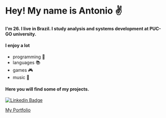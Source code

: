 
# Hey! My name is Antonio ✌️

#### I'm 26. I live in Brazil. I study analysis and systems development at PUC-GO university. 
#### I enjoy a lot 
- programming 🤖
- languages 📚
- games 🎮 
- music 🎹
#### Here you will find some of my projects.

[![Linkedin Badge](https://img.shields.io/badge/-LinkedIn-blue?style=flat-square&logo=Linkedin&logoColor=white&link=https://www.linkedin.com/in/antonio-marcelino-de-sousa-neto/)](https://www.linkedin.com/in/antonio-marcelino-de-sousa-neto/)

[My Portfolio](https://antoniomarcelinoportfolio.vercel.app)
